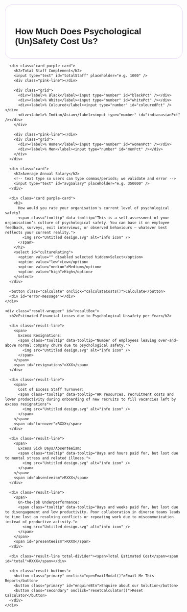 <!DOCTYPE html>
<html lang="en">
<head>
  <meta charset="UTF-8" />
  <meta name="viewport" content="width=device-width, initial-scale=1.0" />
  <title>Psychological Safety Cost Calculator</title>
  <style>
    body {
      font-family: 'Montserrat', sans-serif;
      margin: 0;
      background-color: transparent;
    }

    .main-wrapper {
      display: flex;
      gap: 1rem;
      align-items: flex-start;
      padding: 2rem;
      max-width: 1200px;
      margin: 0 auto;
    }

    .container {
      width: 580px;
      flex-shrink: 0;
      transition: width 0.3s ease;
    }

    .container.shrink { width: 480px; }

    .result-wrapper {
      flex: 1;
      background-color: #5700ff;
      color: white;
      min-height: 300px;
      align-self: flex-start;
      display: none;
      border-radius: 20px;
      padding: 2rem;
      box-sizing: border-box;
    }

    .card, .subcard {
      border-radius: 24px;
      padding: 2rem;
      margin-bottom: 0;
      border: 1px solid #E3C8F7;
    }
    .card { background-color: white; }
    .purple-card { background-color: #e4c8f7; }

    h1 { font-size: 1.75rem; font-weight: 700; margin-bottom: 0.5rem; }
    h2 { font-size: 0.8rem; font-weight: 700; margin-top: 1rem; margin-bottom: 0.5rem; }

    label { font-weight: 500; font-size: 0.9rem; display: block; margin-bottom: 0.25rem; }

    input, select {
      width: 100%;
      padding: 0.75rem;
      margin-bottom: 0;
      border: none;
      border-radius: 30px;
      font-family: 'Montserrat', sans-serif;
    }

    .purple-card input#totalStaff,
    .purple-card input#womenPct,
    .purple-card input#menPct,
    .purple-card input#blackPct,
    .purple-card input#whitePct,
    .purple-card input#colouredPct,
    .purple-card input#indianasianPct,
    .purple-card select#cultureRating {
      background-color: white;
    }
    .card input, .card select { background-color: #E3C8F7; }

    .grid { display: grid; grid-template-columns: repeat(2, 1fr); gap: 1rem; }

    .pink-line { height: 2px; background-color: #ea0b82; width: 50%; margin: 1.5rem 0; }

    button {
      width: 100%;
      background-color: #5200ff;
      color: white;
      font-weight: 700;
      padding: 1rem;
      border: none;
      border-radius: 20px;
      font-size: 1rem;
      cursor: pointer;
    }

    .result-wrapper h2 {
      font-size: 1.2rem;
      font-weight: 700;
      margin-bottom: 1rem;
      border-bottom: 2px solid white;
      padding-bottom: 0.5rem;
    }

    .result-line { display: flex; justify-content: space-between; margin: 0.4rem 0; font-size: 0.95rem; }

    .result-line.total-divider {
      margin: 1.5rem 0 0.5rem 0;
      border-top: 2px dotted white;
      border-bottom: 2px dotted white;
      padding: 1rem 0;
      font-size: 1.05rem;
      font-weight: bold;
    }

    .result-buttons { margin-top: 2rem; display: flex; flex-direction: column; gap: 1rem; }
    .result-buttons .primary {
      background-color: white; color: #5700ff; border: 2px dotted #ea0b82;
      font-weight: 500; padding: 1rem 1.5rem; border-radius: 999px; font-size: 1rem; cursor: pointer;
    }
    .result-buttons .secondary {
      background-color: #ea0b82; color: white; border: none; font-weight: 500;
      padding: 1rem 1.5rem; border-radius: 999px; font-size: 1rem; cursor: pointer;
    }

    #enquiryModal.show { display: flex !important; }

    .tooltip { position: relative; display: inline-block; vertical-align: super; margin-left: 2px; top: -0.2em; }
    .tooltip img { width: 14px; height: 14px; display: inline; margin: 0; padding: 0; background-color: transparent; vertical-align: middle; line-height: 1; }
    .tooltip:hover::after {
      content: attr(data-tooltip);
      position: absolute;
      background: rgba(0,0,0,0.85);
      color: #fff; padding: 0.6rem 0.8rem; border-radius: 5px; top: 120%; left: 50%;
      transform: translateX(-50%); display: block; max-width: 240px; width: max-content; min-width: 120px;
      white-space: normal; font-size: 0.8rem; z-index: 999; text-align: left;
    }

    .container h2 { font-size: 1.2rem; font-weight: 700; margin-bottom: 1rem; padding-bottom: 0.5rem; border-bottom: none; }
    h2 > a { display: none; }
    select {
      appearance: none; -webkit-appearance: none; -moz-appearance: none;
      padding-right: 2.5rem;
      background-image: url('data:image/svg+xml;utf8,<svg fill="black" height="24" viewBox="0 0 24 24" width="24" xmlns="http://www.w3.org/2000/svg"><path d="M7 10l5 5 5-5z"/></svg>');
      background-repeat: no-repeat; background-position: right 1rem center; background-size: 1rem;
    }

    #error-message {
      color: #a80000; background-color: #fdecea; border: 1px solid #f5c2c0;
      padding: 1rem; border-radius: 10px; margin-bottom: 1rem; display: none; font-size: 0.9rem;
    }
    .input-error { border: 2px solid #ea0b82 !important; background-color: #fff0f5 !important; }

    /* Modal content needs positioning context */
    .modal-content { position: relative; }
    /* The blue X button */
    .modal-close {
      position: absolute; top: 10px; right: 12px; border: none; background: none;
      font-size: 28px; color: #5700ff; cursor: pointer; line-height: 1; padding: 0;
    }
    .modal-close:hover, .modal-close:focus { opacity: 0.8; outline: none; }
  </style>
</head>
<body>
  <div class="main-wrapper">
    <div class="container" id="calcBox">
      <div class="card">
        <h1>How Much Does Psychological (Un)Safety Cost Us?</h1>
      </div>

      <div class="card purple-card">
        <h2>Total Staff Complement</h2>
        <input type="text" id="totalStaff" placeholder="e.g. 1000" />
        <div class="pink-line"></div>

        <div class="grid">
          <div><label>% Black</label><input type="number" id="blackPct" /></div>
          <div><label>% White</label><input type="number" id="whitePct" /></div>
          <div><label>% Coloured</label><input type="number" id="colouredPct" /></div>
          <div><label>% Indian/Asian</label><input type="number" id="indianasianPct" /></div>
        </div>

        <div class="pink-line"></div>
        <div class="grid">
          <div><label>% Women</label><input type="number" id="womenPct" /></div>
          <div><label>% Men</label><input type="number" id="menPct" /></div>
        </div>
      </div>

      <div class="card">
        <h2>Average Annual Salary</h2>
        <!-- text type so users can type commas/periods; we validate and error -->
        <input type="text" id="avgSalary" placeholder="e.g. 350000" />
      </div>

      <div class="card purple-card">
        <h2>
          How would you rate your organisation's current level of psychological safety?
          <span class="tooltip" data-tooltip="This is a self-assessment of your organisation’s culture of psychological safety. You can base it on employee feedback, surveys, exit interviews, or observed behaviours — whatever best reflects your current reality.">
            <img src="Untitled design.svg" alt="info icon" />
          </span>
        </h2>
        <select id="cultureRating">
          <option value="" disabled selected hidden>Select</option>
          <option value="low">Low</option>
          <option value="medium">Medium</option>
          <option value="high">High</option>
        </select>
      </div>

      <button class="calculate" onclick="calculateCosts()">Calculate</button>
      <div id="error-message"></div>
    </div>

    <div class="result-wrapper" id="resultBox">
      <h2>Estimated Financial Losses due to Psychological Unsafety per Year</h2>

      <div class="result-line">
        <span>
          Excess Resignations:
          <span class="tooltip" data-tooltip="Number of employees leaving over-and-above normal company churn due to psychological safety.">
            <img src="Untitled design.svg" alt="info icon" />
          </span>
        </span>
        <span id="resignations">XXX</span>
      </div>

      <div class="result-line">
        <span>
          Cost of Excess Staff Turnover:
          <span class="tooltip" data-tooltip="HR resources, recruitment costs and lower productivity during onboarding of new recruits to fill vacancies left by excess resignations">
            <img src="Untitled design.svg" alt="info icon" />
          </span>
        </span>
        <span id="turnover">RXXX</span>
      </div>

      <div class="result-line">
        <span>
          Excess Sick Days/Absenteeism:
          <span class="tooltip" data-tooltip="Days and hours paid for, but lost due to mental stress and related illness.">
            <img src="Untitled design.svg" alt="info icon" />
          </span>
        </span>
        <span id="absenteeism">RXXX</span>
      </div>

      <div class="result-line">
        <span>
          On-the-job Underperformance:
          <span class="tooltip" data-tooltip="Days and weeks paid for, but lost due to disengagement and low productivity. Poor collaboration in diverse teams leads to time lost on resolving conflicts or repeating work due to miscommunication instead of productive activity.">
            <img src="Untitled design.svg" alt="info icon" />
          </span>
        </span>
        <span id="presenteeism">RXXX</span>
      </div>

      <div class="result-line total-divider"><span>Total Estimated Cost</span><span id="total">RXXX</span></div>

      <div class="result-buttons">
        <button class="primary" onclick="openEmailModal()">Email Me This Report</button>
        <button class="primary" id="enquireBtn">Enquire about our Solution</button>
        <button class="secondary" onclick="resetCalculator()">Reset Calculator</button>
      </div>
    </div>
  </div>

  <!-- Modals -->
  <div id="enquiryModal" style="display:none; position:fixed; top:0; left:0; width:100%; height:100%; background-color:rgba(0,0,0,0.5); z-index:1000; justify-content:center; align-items:center;">
    <div class="modal-content" style="background:white; padding:2rem; border-radius:20px; max-width:500px; width:90%; position:relative; font-family: 'Montserrat', sans-serif;">
      <button class="modal-close" onclick="closeModal()" aria-label="Close">&times;</button>
      <h2 style="margin-top:0;">Enquire About Our Solution</h2>
      <form id="enquiryForm" action="https://formspree.io/f/movlkdbj" method="POST">
        <input type="hidden" name="_subject" value="Psych Safety Calculator - Enquiry about Solution">
        <label for="name">Name</label>
        <input type="text" name="name" required style="width:100%; padding:0.75rem; margin-bottom:1rem; border-radius:30px; border:1px solid #ccc;">
        <label for="email">Email</label>
        <input type="email" name="email" required style="width:100%; padding:0.75rem; margin-bottom:1rem; border-radius:30px; border:1px solid #ccc;">
        <label for="message">Message</label>
        <textarea name="message" rows="4" required style="width:100%; padding:0.75rem; margin-bottom:1rem; border-radius:20px; border:1px solid #ccc;"></textarea>
        <button type="submit" style="background-color:#5700ff; color:white; border:none; padding:1rem 2rem; border-radius:999px; font-weight:500; cursor:pointer;">Send</button>
      </form>
    </div>
  </div>

  <div id="emailModal" style="display:none; position:fixed; top:0; left:0; width:100%; height:100%; background-color:rgba(0,0,0,0.5); z-index:1000; justify-content:center; align-items:center;">
    <div class="modal-content" style="background:white; padding:2rem; border-radius:20px; max-width:500px; width:90%; position:relative; font-family: 'Montserrat', sans-serif;">
      <button class="modal-close" onclick="closeEmailModal()" aria-label="Close">&times;</button>
      <h2 style="margin-top:0;">Get Your Report by Email</h2>
      <form id="emailForm" action="https://formspree.io/f/mzzvyqoa" method="POST">
        <input type="hidden" name="_subject" value="Psych Safety Calculator - Request Report">
        <label for="firstName">First Name</label>
        <input type="text" name="firstName" required style="width:100%; padding:0.75rem; margin-bottom:1rem; border-radius:30px; border:1px solid #ccc;" />
        <label for="lastName">Last Name</label>
        <input type="text" name="lastName" required style="width:100%; padding:0.75rem; margin-bottom:1rem; border-radius:30px; border:1px solid #ccc;" />
        <label for="email">Email Address</label>
        <input type="email" name="email" required style="width:100%; padding:0.75rem; margin-bottom:1rem; border-radius:30px; border:1px solid #ccc;" />
        <input type="hidden" name="totalCost" id="hiddenTotalCost" />
        <button type="submit" style="background-color:#5700ff; color:white; border:none; padding:1rem 2rem; border-radius:999px; font-weight:500; cursor:pointer;">Send Report</button>
      </form>
    </div>
  </div>

<script>
  // -------- Rates --------
  function getRates(level) {
    const rates = {
      low: {
        turnoverRates: {
          black: { men: 0.07, women: 0.08 },
          white: { men: 0.01, women: 0.015 },
          coloured: { men: 0.03, women: 0.04 },
          indianasian: { men: 0.03, women: 0.04 }
        },
        absenteeismDays: { black: 2, white: 0.5, coloured: 1, indianasian: 1 },
        presenteeismRates: { black: 0.15, white: 0.0375, coloured: 0.09375, indianasian: 0.09375 }
      },
      medium: {
        turnoverRates: {
          black: { men: 0.03, women: 0.04 },
          white: { men: 0.005, women: 0.01 },
          coloured: { men: 0.01, women: 0.02 },
          indianasian: { men: 0.01, women: 0.02 }
        },
        absenteeismDays: { black: 1, white: 0.25, coloured: 0.5, indianasian: 0.5 },
        presenteeismRates: { black: 0.075, white: 0.015, coloured: 0.045, indianasian: 0.045 }
      },
      high: {
        turnoverRates: {
          black: { men: 0.01, women: 0.02 },
          white: { men: 0.0025, women: 0.005 },
          coloured: { men: 0.005, women: 0.01 },
          indianasian: { men: 0.005, women: 0.01 }
        },
        absenteeismDays: { black: 0.5, white: 0.1, coloured: 0.25, indianasian: 0.25 },
        presenteeismRates: { black: 0.0375, white: 0.0075, coloured: 0.01875, indianasian: 0.01875 }
      }
    };
    return rates[level];
  }

  // -------- Calculator --------
  function calculateCosts() {
    const errorBox = document.getElementById('error-message');

    // Clear previous errors
    document.querySelectorAll('.input-error').forEach(el => el.classList.remove('input-error'));
    errorBox.textContent = '';
    errorBox.style.display = 'none';

    const select = document.getElementById('cultureRating');
    const culture = select.value;

    // salary + total staff must be digits only (no , or .)
    const salaryEl = document.getElementById('avgSalary');
    const salaryRaw = salaryEl.value.trim();
    const salaryDigitsOnly = /^[0-9]+$/.test(salaryRaw);

    const totalStaffEl = document.getElementById('totalStaff');
    const totalStaffRaw = totalStaffEl.value.trim();
    const totalDigitsOnly = /^[0-9]+$/.test(totalStaffRaw);

    let hasError = false;
    let message = '';

    if (!culture) {
      select.classList.add('input-error');
      message += 'Please select your organisation\'s level of psychological safety.\n';
      hasError = true;
    }
    if (!totalDigitsOnly || parseInt(totalStaffRaw || '0', 10) <= 0) {
      totalStaffEl.classList.add('input-error');
      message += 'Total Staff must be numbers only and greater than 0.\n';
      hasError = true;
    }
    if (!salaryDigitsOnly) {
      salaryEl.classList.add('input-error');
      message += 'Average Annual Salary must be numbers only (no commas or periods).\n';
      hasError = true;
    }

    // Validate race & gender sums
    const getPct = id => parseFloat(document.getElementById(id).value || 0) / 100;
    const raceTotal = getPct('blackPct') + getPct('whitePct') + getPct('colouredPct') + getPct('indianasianPct');
    const genderTotal = getPct('menPct') + getPct('womenPct');

    if (Math.abs(raceTotal - 1) > 0.01) {
      ['blackPct','whitePct','colouredPct','indianasianPct'].forEach(id => {
        document.getElementById(id).classList.add('input-error');
      });
      message += 'Race percentages must add up to 100%.\n';
      hasError = true;
    }
    if (Math.abs(genderTotal - 1) > 0.01) {
      ['womenPct','menPct'].forEach(id => {
        document.getElementById(id).classList.add('input-error');
      });
      message += 'Gender percentages must add up to 100%.\n';
      hasError = true;
    }

    if (hasError) {
      errorBox.textContent = message.trim();
      errorBox.style.display = 'block';
      return;
    }

    // Inputs
    const total = parseInt(totalStaffRaw, 10);
    const avgSalary = parseInt(salaryRaw, 10);
    const { turnoverRates, absenteeismDays, presenteeismRates } = getRates(culture);

    const raceGroups = {
      black: { pct: getPct('blackPct'), salary: avgSalary },
      white: { pct: getPct('whitePct'), salary: avgSalary },
      coloured: { pct: getPct('colouredPct'), salary: avgSalary },
      indianasian: { pct: getPct('indianasianPct'), salary: avgSalary }
    };
    const genderSplit = { men: getPct('menPct'), women: getPct('womenPct') };

    // Costs
    let turnoverCost = 0, absenteeismCost = 0, presenteeismCost = 0, totalExits = 0;

    for (const [race, group] of Object.entries(raceGroups)) {
      const headcount = total * group.pct;
      const maleHeadcount = headcount * genderSplit.men;
      const femaleHeadcount = headcount * genderSplit.women;
      const exits = (maleHeadcount * turnoverRates[race].men) + (femaleHeadcount * turnoverRates[race].women);
      totalExits += exits;

      turnoverCost     += exits * (0.5 * group.salary);
      absenteeismCost  += absenteeismDays[race] * (group.salary / 220) * headcount * 0.88;
      presenteeismCost += headcount * group.salary * presenteeismRates[race];
    }

    const totalCost = turnoverCost + absenteeismCost + presenteeismCost;

    // Display (resignations shown as whole number; calc keeps decimals)
    document.getElementById('resignations').textContent = Math.floor(totalExits).toLocaleString();
    document.getElementById('turnover').textContent     = 'R ' + Math.round(turnoverCost).toLocaleString();
    document.getElementById('absenteeism').textContent  = 'R ' + Math.round(absenteeismCost).toLocaleString();
    document.getElementById('presenteeism').textContent = 'R ' + Math.round(presenteeismCost).toLocaleString();
    document.getElementById('total').textContent        = 'R ' + Math.round(totalCost).toLocaleString();

    // Reveal + scroll
    document.getElementById('calcBox').classList.add('shrink');
    document.getElementById('resultBox').style.display = 'block';
    document.getElementById('resultBox').scrollIntoView({ behavior: 'smooth', block: 'start' });
  }

  // -------- Modal helpers --------
  function openEmailModal() {
    document.getElementById('emailModal').style.display = 'flex';
    const totalCost = document.getElementById('total').textContent;
    document.getElementById('hiddenTotalCost').value = totalCost;
  }
  function closeEmailModal() { document.getElementById('emailModal').style.display = 'none'; }
  function closeModal()      { document.getElementById('enquiryModal').style.display = 'none'; }

  function resetCalculator() {
    const inputs = document.querySelectorAll('input, select');
    inputs.forEach(input => {
      if (input.tagName === 'SELECT') input.selectedIndex = 0;
      else input.value = '';
    });
    document.getElementById('resultBox').style.display = 'none';
    document.getElementById('calcBox').classList.remove('shrink');
    const errorBox = document.getElementById('error-message');
    errorBox.textContent = '';
    errorBox.style.display = 'none';
    document.querySelectorAll('.input-error').forEach(el => el.classList.remove('input-error'));
  }

  // -------- Page wiring --------
  document.addEventListener('DOMContentLoaded', () => {
    // Open enquiry modal
    const enquireBtn = document.getElementById('enquireBtn');
    if (enquireBtn) {
      enquireBtn.addEventListener('click', () => {
        document.getElementById('enquiryModal').style.display = 'flex';
      });
    }

    // Close modals when clicking the backdrop
    ['enquiryModal', 'emailModal'].forEach(id => {
      const modal = document.getElementById(id);
      if (!modal) return;
      modal.addEventListener('click', (e) => {
        if (e.target === modal) modal.style.display = 'none';
      });
    });

    // Close on ESC key
    document.addEventListener('keydown', (e) => {
      if (e.key === 'Escape') {
        const enquiry = document.getElementById('enquiryModal');
        const email = document.getElementById('emailModal');
        if (enquiry && enquiry.style.display === 'flex') enquiry.style.display = 'none';
        if (email && email.style.display === 'flex') email.style.display = 'none';
      }
    });

    // Remove red highlight and hide error message as user types
    document.querySelectorAll('input, select').forEach(input => {
      input.addEventListener('input', () => {
        input.classList.remove('input-error');
        document.getElementById('error-message').style.display = 'none';
      });
    });

    // Input hints
    const totalEl = document.getElementById('totalStaff');
    if (totalEl) { totalEl.setAttribute('inputmode','numeric'); totalEl.setAttribute('pattern','[0-9]*'); }
    const salaryEl = document.getElementById('avgSalary');
    if (salaryEl) { salaryEl.setAttribute('inputmode','numeric'); }

    // ----- Formspree handlers -----

    // Enquiry (no attachment)
    const enquiryForm = document.getElementById('enquiryForm');
    if (enquiryForm) {
      enquiryForm.addEventListener('submit', (e) => {
        e.preventDefault();
        const data = new FormData(enquiryForm);
        fetch(enquiryForm.action, {
          method: 'POST',
          body: data,
          headers: { 'Accept': 'application/json' }
        }).then(res => {
          if (res.ok) {
            window.open('https://runtothemonster.com/thankyou', '_blank'); // optional
            closeModal();
            enquiryForm.reset();
          } else {
            res.text().then(t => console.error('Formspree error:', res.status, t));
            alert('Oops! There was a problem submitting your form.');
          }
        }).catch(err => {
          console.error('Network error:', err);
          alert('Oops! There was a network problem.');
        });
      });
    }

    // Email form (with attachment)
    const emailForm = document.getElementById('emailForm');
    if (emailForm) {
      emailForm.addEventListener('submit', async (e) => {
        e.preventDefault();
        const data = new FormData(emailForm);
if (!window.jspdf) {
  alert('PDF generator not loaded yet. Please try again in a moment.');
  return;
}

// --- build a real 1-page PDF with jsPDF ---
const { jsPDF } = window.jspdf;
const doc = new jsPDF();

// Pull values you already have on the page
const totalCostText = document.getElementById('total')?.textContent || 'N/A';
const totalStaffText = document.getElementById('totalStaff')?.value || '';
const cultureText = document.getElementById('cultureRating')?.value || '';
const avgSalaryText = document.getElementById('avgSalary')?.value || '';

// Simple header
doc.setFont('helvetica', 'bold');
doc.setFontSize(16);
doc.text('Psychological Safety Report', 14, 20);

// Meta
doc.setFont('helvetica', 'normal');
doc.setFontSize(11);
doc.text(`Total Estimated Cost: ${totalCostText}`, 14, 32);
doc.text(`Total Staff: ${totalStaffText}`, 14, 40);
doc.text(`Culture Rating: ${cultureText}`, 14, 48);
doc.text(`Average Salary: R ${avgSalaryText}`, 14, 56);

// Footer
doc.setFontSize(9);
doc.text('Generated by the Psychological Safety Cost Calculator', 14, 280);

// Turn into a Blob
const pdfBlob = doc.output('blob');


        // If your Formspree supports attachments, keep size < ~10MB
        if (pdfBlob.size > 9_500_000) {
          alert('Report is too large to send. Please try with smaller inputs.');
          return;
        }

// IMPORTANT: many Formspree plans expect the field name "attachment"
// data.append('attachment', pdfBlob, 'PsychSafetyReport.pdf');


        try {
          const res = await fetch(emailForm.action, {
            method: 'POST',
            body: data,
            headers: { 'Accept': 'application/json' }
          });
          const text = await res.text();
          if (!res.ok) {
            console.error('Formspree error:', res.status, text);
            alert('Form submit failed. Check the browser console for details.');
            return;
          }
          window.open('https://runtothemonster.com/thankyou', '_blank'); // optional
          closeEmailModal();
          emailForm.reset();
        } catch (err) {
          console.error('Network error:', err);
          alert('Network error submitting the form.');
        }
      });
    }
  });
</script>
<script src="https://cdn.jsdelivr.net/npm/jspdf@2.5.1/dist/jspdf.umd.min.js"></script>
</body>
</html>
